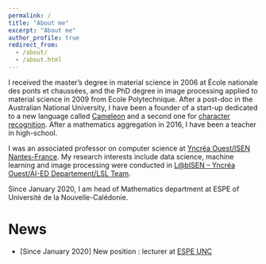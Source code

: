 ```yaml
---
permalink: /
title: "About me"
excerpt: "About me"
author_profile: true
redirect_from: 
  - /about/
  - /about.html
---
```

I received the master’s degree in material science in 2006 at École nationale des ponts et chaussées, and the PhD degree in image processing applied to material science in 2009 from Ecole Polytechnique. After a post-doc in the Australian National University,
   I have been a founder of a start-up  dedicated to a new language called [Cameleon](https://en.wikipedia.org/wiki/Cameleon_(programming_language))  and a second one for  [character 
   recognition](http://www.alphanumeric-vision.com/).  After a mathematics aggregation in 2016, I have been a teacher in high-school.  

I was an associated professor on computer science at [Yncréa Ouest/ISEN Nantes-France](https://isen-nantes.fr/).
My research interests include data science, machine learning and  image processing  were conducted in [L@bISEN – Yncréa Ouest/AI-ED Departement/LSL Team](https://isen-brest.fr/recherche/).



Since January 2020, I am head of Mathematics department at ESPE of Université de la Nouvelle-Calédonie.  


News
======
* [Since January 2020] New position : lecturer at [ESPE UNC](https://unc.nc/formation/formation-des-enseignants/lecole-superieure-du-professorat-et-de-leducation/) 


